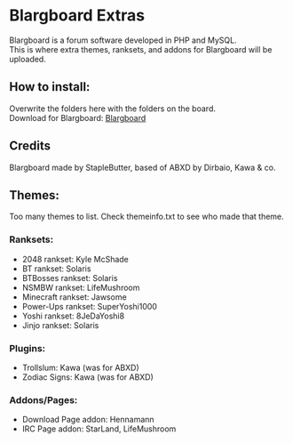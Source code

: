 # Blargboard Extras

Blargboard is a forum software developed in PHP and MySQL.  
This is where extra themes, ranksets, and addons for Blargboard will be uploaded.  
## How to install:  
Overwrite the folders here with the folders on the board.  
Download for Blargboard: [Blargboard](http://github.com/StapleButter/Blargboard/)

## Credits  
Blargboard made by StapleButter, based of ABXD by Dirbaio, Kawa & co.

## Themes:  
Too many themes to list. Check themeinfo.txt to see who made that theme.  

### Ranksets:  

- 2048 rankset: Kyle McShade  
- BT rankset: Solaris  
- BTBosses rankset: Solaris  
- NSMBW rankset: LifeMushroom  
- Minecraft rankset: Jawsome  
- Power-Ups rankset: SuperYoshi1000  
- Yoshi rankset: 8JeDaYoshi8  
- Jinjo rankset: Solaris  

### Plugins:  

- Trollslum: Kawa (was for ABXD)  
- Zodiac Signs: Kawa (was for ABXD)  

### Addons/Pages:  
- Download Page addon: Hennamann  
- IRC Page addon: StarLand, LifeMushroom  
